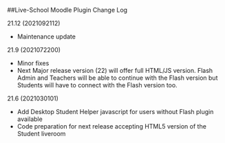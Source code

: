 ##Live-School Moodle Plugin Change Log

21.12 (2021092112)
 * Maintenance update

21.9 (2021072200)
 * Minor fixes
 * Next Major release version (22) will offer full HTML/JS version.
   Flash Admin and Teachers  will be able to continue with the Flash version but
   Students will have to connect with the Flash version too.

21.6 (2021030101)
 * Add Desktop Student Helper javascript for users without Flash plugin available
 * Code preparation for next release accepting HTML5 version of the Student liveroom

